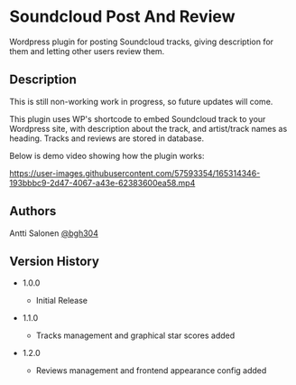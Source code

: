 # Soundcloud Post And Review

Wordpress plugin for posting Soundcloud tracks, giving description for them and letting other users review them.

## Description

This is still non-working work in progress, so future updates will come.

This plugin uses WP's shortcode to embed Soundcloud track to your Wordpress site, with description about the track, and artist/track names as heading. Tracks and reviews are stored in database.

Below is demo video showing how the plugin works:

https://user-images.githubusercontent.com/57593354/165314346-193bbbc9-2d47-4067-a43e-62383600ea58.mp4


## Authors

Antti Salonen
[@bgh304](https://github.com/bgh304)

## Version History

* 1.0.0
	* Initial Release

* 1.1.0
	* Tracks management and graphical star scores added

* 1.2.0
	* Reviews management and frontend appearance config added
